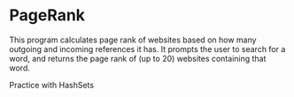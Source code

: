 # PageRank
This program calculates page rank of websites based on how many outgoing and incoming references it has. It prompts the user to search for a word, and returns the page rank of (up to 20) websites containing that word.

Practice with HashSets
